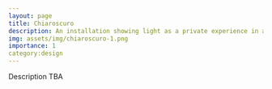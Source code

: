 ```yaml
---
layout: page
title: Chiaroscuro
description: An installation showing light as a private experience in a shared space
img: assets/img/chiaroscuro-1.png
importance: 1
category:design
---
```


Description TBA




